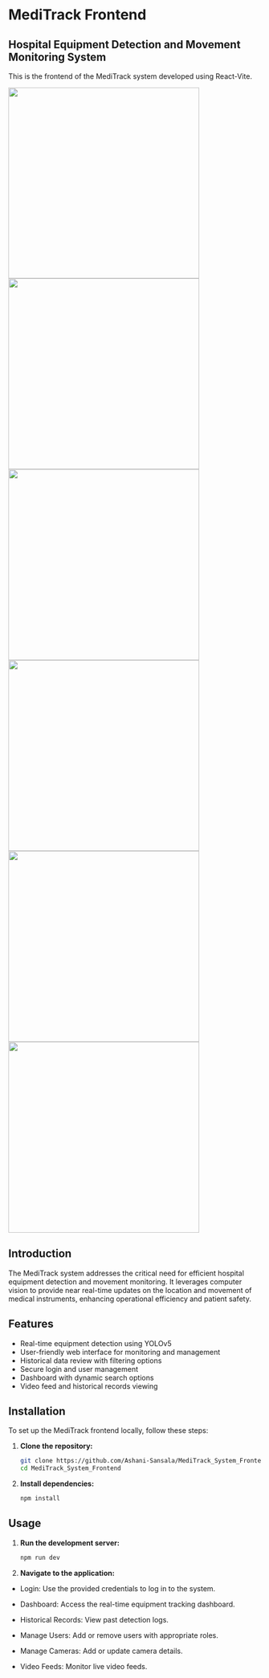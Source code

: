 # MediTrack Frontend

## Hospital Equipment Detection and Movement Monitoring System

This is the frontend of the MediTrack system developed using React-Vite.

<img src="https://github.com/user-attachments/assets/5534b775-6cf3-4269-a293-a48ade4a9dfa" width="380" />
<img src="https://github.com/user-attachments/assets/c19eba0b-efb9-4c69-b3b5-6a1867c8edc0" width="380" />
<img src="https://github.com/user-attachments/assets/177cac0e-d196-46cb-8372-8264dd9da7f9" width="380" />
<img src="https://github.com/user-attachments/assets/5d7667cb-5ef4-476e-b5e8-ec325cca02b3" width="380" />
<img src="https://github.com/user-attachments/assets/03d40a59-37d2-49aa-9a3e-ef943d472369" width="380" />
<img src="https://github.com/user-attachments/assets/1d56d34d-2417-47be-9a6c-75790cabd8db" width="380" />

## Introduction

The MediTrack system addresses the critical need for efficient hospital equipment detection and movement monitoring. It leverages computer vision to provide near real-time updates on the location and movement of medical instruments, enhancing operational efficiency and patient safety.

## Features

- Real-time equipment detection using YOLOv5
- User-friendly web interface for monitoring and management
- Historical data review with filtering options
- Secure login and user management
- Dashboard with dynamic search options
- Video feed and historical records viewing

## Installation

To set up the MediTrack frontend locally, follow these steps:

1. **Clone the repository:**

    ```bash
    git clone https://github.com/Ashani-Sansala/MediTrack_System_Frontend.git
    cd MediTrack_System_Frontend
    ```

2. **Install dependencies:**

    ```bash
    npm install
    ```

## Usage

1. **Run the development server:**

    ```bash
    npm run dev
    ```
2. **Navigate to the application:**

- Login: Use the provided credentials to log in to the system.

- Dashboard: Access the real-time equipment tracking dashboard.

- Historical Records: View past detection logs.

- Manage Users: Add or remove users with appropriate roles.

- Manage Cameras: Add or update camera details.

- Video Feeds: Monitor live video feeds.



